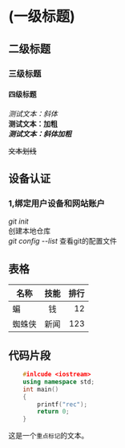 # (一级标题)
## 二级标题
### 三级标题
#### 四级标题

*测试文本：斜体* <br>
**测试文本：加粗** <br>
***测试文本：斜体加粗***

~~文本划线~~

## 设备认证
### 1,绑定用户设备和网站账户
*git init*  
创建本地仓库 <br>
*git config --list* 查看git的配置文件<br>

## 表格
名称|技能|排行
--|:--:|--:
蝙|钱|12
蜘蛛侠|新闻|123

## 代码片段
```cpp
	#inlcude <iostream>
	using namespace std;
	int main()
	{
		printf("rec");
		return 0;
	}
```

这是一个`重点标记`的文本。
